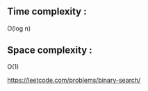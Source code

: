 # 

## Time complexity :

O(log n)

## Space complexity :

O(1)




https://leetcode.com/problems/binary-search/